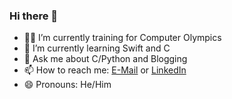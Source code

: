 ### Hi there 👋

- 👨‍💻 I’m currently training for Computer Olympics
- 🌱 I’m currently learning Swift and C
- 💬 Ask me about C/Python and Blogging
- 📫 How to reach me: [E-Mail](mailto:contact@ahmedkececi.com) or [LinkedIn](linkedin.com/in/ahmedkececi)
- 😄 Pronouns: He/Him
